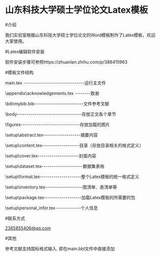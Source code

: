 # 山东科技大学硕士学位论文Latex模板
#介绍

我们实验室根据山东科技大学硕士学位论文的Word模板制作了Latex模板，欢迎大家使用。

#Latex编辑软件安装

软件安装步骤可参照https://zhuanlan.zhihu.com/p/388415963

#模板文件结构

main.tex -------------------------------运行主文件

\appendix\acknowledgements.tex --------致谢

\bib\mybib.bib-------------------------文件参考文献

\body---------------------------------存放正文各个章节

\figures------------------------------存放加载的图片

\setup\abstract.tex-------------------摘要内容

\setup\content.tex-------------------目录（存放目录相关的格式定义）

\setup\cover.tex---------------------封面内容

\setup\dataset.tex---------------------数据集表格

\setup\format.tex---------------------整个Latex模板的统一格式定义

\setup\inventory.tex-------------------图清单、表清单等

\setup\package.tex-------------------加载Latex模板的所需要的包

\setup\personal_infor.tex-------------个人信息

#联系方式

2365855406@qq.com

#其他

参考文献支持国标格式输入. 即在main.bbl文件中直接添加
